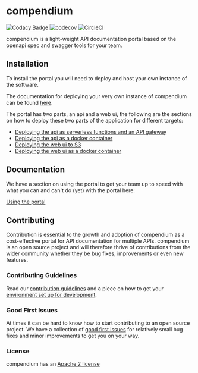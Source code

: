 # compendium

[![Codacy Badge](https://api.codacy.com/project/badge/Grade/0de42b2e1a894b07be195a07fff028ae)](https://app.codacy.com/app/freshwebio/compendium?utm_source=github.com&utm_medium=referral&utm_content=freshwebio/compendium&utm_campaign=Badge_Grade_Dashboard) [![codecov](https://codecov.io/gh/freshwebio/compendium/branch/master/graph/badge.svg)](https://codecov.io/gh/freshwebio/compendium) [![CircleCI](https://circleci.com/gh/freshwebio/compendium.svg?style=svg)](https://circleci.com/gh/freshwebio/compendium)

compendium is a light-weight API documentation portal based on the openapi spec and swagger tools for your team.

## Installation

To install the portal you will need to deploy and host your own instance of the software.

The documentation for deploying your very own instance of compendium can be found [here](https://freshwebio.gitbook.io/compendium).

The portal has two parts, an api and a web ui, the following are the sections on how to deploy these two parts of the application for different targets:

- [Deploying the api as serverless functions and an API gateway](https://freshwebio.gitbook.io/compendium/deployment/deploying-the-api-for-serverless)
- [Deploying the api as a docker container](https://freshwebio.gitbook.io/compendium/deployment/deploying-the-api-with-containers)
- [Deploying the web ui to S3](https://freshwebio.gitbook.io/compendium/deployment/deploying-the-portal-with-s3)
- [Deploying the web ui as a docker container](https://freshwebio.gitbook.io/compendium/deployment/deploying-the-portal-with-containers)

## Documentation

We have a section on using the portal to get your team up to speed with what you can and can't do (yet) with the portal here:

[Using the portal](https://freshwebio.gitbook.io/compendium/using-the-portal)

## Contributing

Contribution is essential to the growth and adoption of compendium as a cost-effective portal for API documentation for multiple APIs. compendium is an open source project and will therefore thrive of contributions from the wider community whether they be bug fixes, improvements or even new features.

### Contributing Guidelines

Read our [contribution guidelines](https://freshwebio.gitbook.io/compendium/contributing/getting-started) and a piece on how to get your [environment set up for development](https://freshwebio.gitbook.io/compendium/contributing/local-development-environments).

### Good First Issues

At times it can be hard to know how to start contributing to an open source project. We have a collection of [good first issues](https://github.com/freshwebio/compendium/labels/good%20first%20issue) for relatively small bug fixes and minor improvements to get you on your way.

### License

compendium has an [Apache 2 license](https://github.com/freshwebio/compendium/blob/master/LICENSE)

